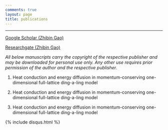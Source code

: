 ```yaml
---
comments: true
layout: page
title: publications
---
```

---
[Google Scholar (Zhibin Gao)](https://scholar.google.com.sg/citations?user=LN4AinsAAAAJ&hl=en)

[Researchgate (Zhibin Gao)](https://www.researchgate.net/profile/Zhibin_Gao2)

*All below manuscripts carry the copyright of the respective publisher and may be 
downloaded for personal use only. Any other use requires prior permission of the 
author and the respective publisher.*

1. Heat conduction and energy diffusion in momentum-conserving one-dimensional 
   full-lattice ding-a-ling model

2. Heat conduction and energy diffusion in momentum-conserving one-dimensional 
   full-lattice ding-a-ling model

3. Heat conduction and energy diffusion in momentum-conserving one-dimensional 
   full-lattice ding-a-ling model



   
 




{% include disqus.html %}

